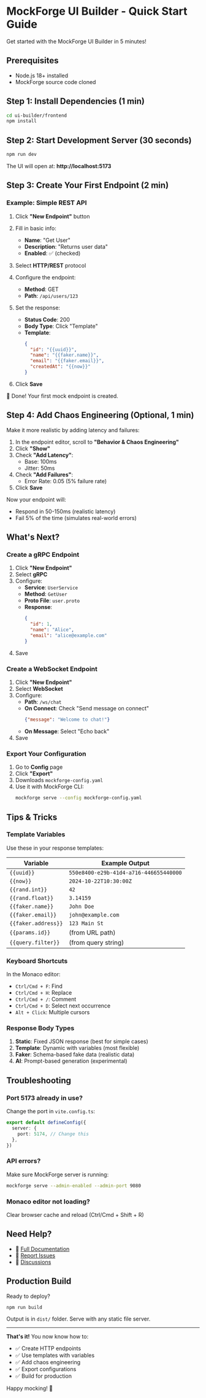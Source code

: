 # MockForge UI Builder - Quick Start Guide

Get started with the MockForge UI Builder in 5 minutes!

## Prerequisites

- Node.js 18+ installed
- MockForge source code cloned

## Step 1: Install Dependencies (1 min)

```bash
cd ui-builder/frontend
npm install
```

## Step 2: Start Development Server (30 seconds)

```bash
npm run dev
```

The UI will open at: **http://localhost:5173**

## Step 3: Create Your First Endpoint (2 min)

### Example: Simple REST API

1. Click **"New Endpoint"** button
2. Fill in basic info:
   - **Name**: "Get User"
   - **Description**: "Returns user data"
   - **Enabled**: ✅ (checked)

3. Select **HTTP/REST** protocol

4. Configure the endpoint:
   - **Method**: GET
   - **Path**: `/api/users/123`

5. Set the response:
   - **Status Code**: 200
   - **Body Type**: Click "Template"
   - **Template**:
     ```json
     {
       "id": "{{uuid}}",
       "name": "{{faker.name}}",
       "email": "{{faker.email}}",
       "createdAt": "{{now}}"
     }
     ```

6. Click **Save**

🎉 Done! Your first mock endpoint is created.

## Step 4: Add Chaos Engineering (Optional, 1 min)

Make it more realistic by adding latency and failures:

1. In the endpoint editor, scroll to **"Behavior & Chaos Engineering"**
2. Click **"Show"**
3. Check **"Add Latency"**:
   - Base: 100ms
   - Jitter: 50ms
4. Check **"Add Failures"**:
   - Error Rate: 0.05 (5% failure rate)
5. Click **Save**

Now your endpoint will:
- Respond in 50-150ms (realistic latency)
- Fail 5% of the time (simulates real-world errors)

## What's Next?

### Create a gRPC Endpoint

1. Click **"New Endpoint"**
2. Select **gRPC**
3. Configure:
   - **Service**: `UserService`
   - **Method**: `GetUser`
   - **Proto File**: `user.proto`
   - **Response**:
     ```json
     {
       "id": 1,
       "name": "Alice",
       "email": "alice@example.com"
     }
     ```
4. Save

### Create a WebSocket Endpoint

1. Click **"New Endpoint"**
2. Select **WebSocket**
3. Configure:
   - **Path**: `/ws/chat`
   - **On Connect**: Check "Send message on connect"
     ```json
     {"message": "Welcome to chat!"}
     ```
   - **On Message**: Select "Echo back"
4. Save

### Export Your Configuration

1. Go to **Config** page
2. Click **"Export"**
3. Downloads `mockforge-config.yaml`
4. Use it with MockForge CLI:
   ```bash
   mockforge serve --config mockforge-config.yaml
   ```

## Tips & Tricks

### Template Variables

Use these in your response templates:

| Variable | Example Output |
|----------|---------------|
| `{{uuid}}` | `550e8400-e29b-41d4-a716-446655440000` |
| `{{now}}` | `2024-10-22T10:30:00Z` |
| `{{rand.int}}` | `42` |
| `{{rand.float}}` | `3.14159` |
| `{{faker.name}}` | `John Doe` |
| `{{faker.email}}` | `john@example.com` |
| `{{faker.address}}` | `123 Main St` |
| `{{params.id}}` | (from URL path) |
| `{{query.filter}}` | (from query string) |

### Keyboard Shortcuts

In the Monaco editor:
- `Ctrl/Cmd + F`: Find
- `Ctrl/Cmd + H`: Replace
- `Ctrl/Cmd + /`: Comment
- `Ctrl/Cmd + D`: Select next occurrence
- `Alt + Click`: Multiple cursors

### Response Body Types

1. **Static**: Fixed JSON response (best for simple cases)
2. **Template**: Dynamic with variables (most flexible)
3. **Faker**: Schema-based fake data (realistic data)
4. **AI**: Prompt-based generation (experimental)

## Troubleshooting

### Port 5173 already in use?

Change the port in `vite.config.ts`:
```typescript
export default defineConfig({
  server: {
    port: 5174, // Change this
  },
})
```

### API errors?

Make sure MockForge server is running:
```bash
mockforge serve --admin-enabled --admin-port 9080
```

### Monaco editor not loading?

Clear browser cache and reload (Ctrl/Cmd + Shift + R)

## Need Help?

- 📖 [Full Documentation](README.md)
- 🐛 [Report Issues](https://github.com/mockforge/mockforge/issues)
- 💬 [Discussions](https://github.com/mockforge/mockforge/discussions)

## Production Build

Ready to deploy?

```bash
npm run build
```

Output is in `dist/` folder. Serve with any static file server.

---

**That's it!** You now know how to:
- ✅ Create HTTP endpoints
- ✅ Use templates with variables
- ✅ Add chaos engineering
- ✅ Export configurations
- ✅ Build for production

Happy mocking! 🚀
